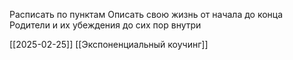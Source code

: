 Расписать по пунктам
Описать свою жизнь от начала до конца
Родители и их убеждения до сих пор внутри

[[2025-02-25]] [[Экспоненциальный коучинг]]